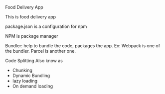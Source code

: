 Food Delivery App

This is food delivery app

package.json is a configuration for npm

NPM is package manager

Bundler: help to bundle the code, packages the app. Ex: Webpack is one of the bundler. Parcel is another one.


Code Splitting
Also know as
- Chunking
- Dynamic Bundling
- lazy loading
- On demand loading
